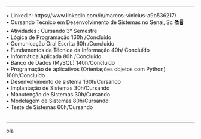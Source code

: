 <hr>
• Linkedln: https://www.linkedin.com/in/marcos-vinicius-a9b536217/<br>
• Cursando Tecnico em Desenvolvimento de Sistemas no Senai, Sc 📚🖥️<br>
• Atividades : Cursando 3° Semestre<br>
• Lógica de Programação 160h /Concluído<br>
• Comunicação Oral Escrita 60h /Concluído<br>
• Fundamentos da Técnica da Informação 40h/ Concluído<br>
• Informática Aplicada 80h /Concluído<br>
• Banco de Dados (MySQL) 140h/Concluído<br>
• Programação de aplicativos (Orientações objetos com Python) 160h/Concluído<br>
• Desenvolvimento de sistema 160h/Cursando<br>
• Implantação de Sistemas 30h/Cursando<br>
• Manutenção de Sistemas 30h/Cursando<br>
• Modelagem de Sistemas 80h/Cursando<br>
• Teste de Sistemas 60h/Cursando<br><br>
<hr>

ola
